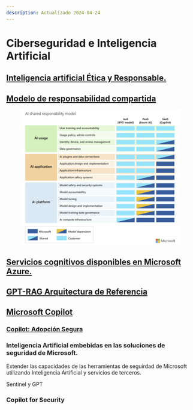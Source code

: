 ```yaml
---
description: Actualizado 2024-04-24
---
```


# Ciberseguridad e Inteligencia Artificial

## [Inteligencia artificial Ética y Responsable.](inteligencia-artificial-etica-y-responsable.md)

## [Modelo de responsabilidad compartida](modelo-de-responsabilidad-compartida-de-la-inteligencia-artificial-ia.md)&#x20;

<figure><img src="../.gitbook/assets/AI-Shared-Responsibility_20240425.png" alt=""><figcaption></figcaption></figure>

## [Servicios cognitivos disponibles en Microsoft Azure.](../ai-+-machine-learning/servicios-cognitivos-disponibles-en-microsoft-azure.md)

## [GPT-RAG Arquitectura de Referencia](gpt-rag-arquitectura-de-referencia.md)

## [Microsoft Copilot](microsoft-copilot/)

### [Copilot: Adopción Segura](microsoft-copilot/copilot-adopcion-segura.md)











### Inteligencia Artificial embebidas en las soluciones de seguridad de Microsoft.





Extender las capacidades de las herramientas de seguirdad de Microsoft utilizando Inteligencia Artificial y servicios de terceros.



Sentinel y GPT





### Copilot for Security

















